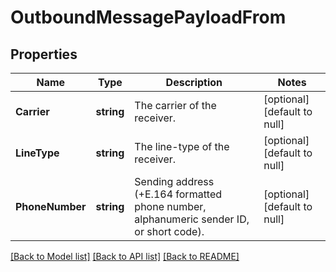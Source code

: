 # OutboundMessagePayloadFrom

## Properties
Name | Type | Description | Notes
------------ | ------------- | ------------- | -------------
**Carrier** | **string** | The carrier of the receiver. | [optional] [default to null]
**LineType** | **string** | The line-type of the receiver. | [optional] [default to null]
**PhoneNumber** | **string** | Sending address (+E.164 formatted phone number, alphanumeric sender ID, or short code). | [optional] [default to null]

[[Back to Model list]](../README.md#documentation-for-models) [[Back to API list]](../README.md#documentation-for-api-endpoints) [[Back to README]](../README.md)

